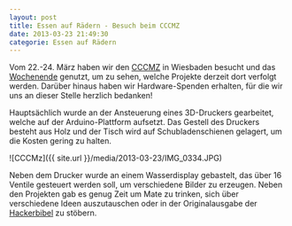 ```yaml
---
layout: post
title: Essen auf Rädern - Besuch beim CCCMZ
date: 2013-03-23 21:49:30
categorie: Essen auf Rädern
---
```

Vom 22.-24. März haben wir den [CCCMZ](https://www.cccmz.de) in Wiesbaden besucht und das [Wochenende](https://www.cccmz.de/weekend-of-work-beim-cccmz/) genutzt, um zu sehen, welche Projekte derzeit dort verfolgt werden. Darüber hinaus haben wir Hardware-Spenden erhalten, für die wir uns an dieser Stelle herzlich bedanken!

Hauptsächlich wurde an der Ansteuerung eines 3D-Druckers gearbeitet, welche auf der Arduino-Plattform aufsetzt. Das Gestell des Druckers besteht aus Holz und der Tisch wird auf Schubladenschienen gelagert, um die Kosten gering zu halten.

![CCCMz]({{ site.url }}/media/2013-03-23/IMG_0334.JPG)

Neben dem Drucker wurde an einem Wasserdisplay gebastelt, das über 16 Ventile gesteuert werden soll, um verschiedene Bilder zu erzeugen. Neben den Projekten gab es genug Zeit um Mate zu trinken, sich über verschiedene Ideen auszutauschen oder in der Originalausgabe der [Hackerbibel](https://de.wikipedia.org/wiki/Hackerbibel) zu stöbern.
